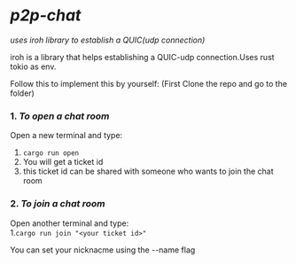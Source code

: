 # ***p2p-chat***
*uses iroh library to establish a QUIC(udp connection)*

iroh is a library that helps establishing a QUIC-udp connection.Uses rust tokio as env.

Follow this to implement this by yourself:
(First Clone the repo and go to the folder)
### 1. _To open a chat room_
Open a new terminal and type:
 1. ```cargo run open```
 2. You will get a ticket id
 3. this ticket id can be shared with someone who wants to join the chat room

### 2. _To join a chat room_
Open another terminal and type:  
 1.```cargo run join "<your ticket id>"```

You can set your nicknacme using the --name <NAME> flag

